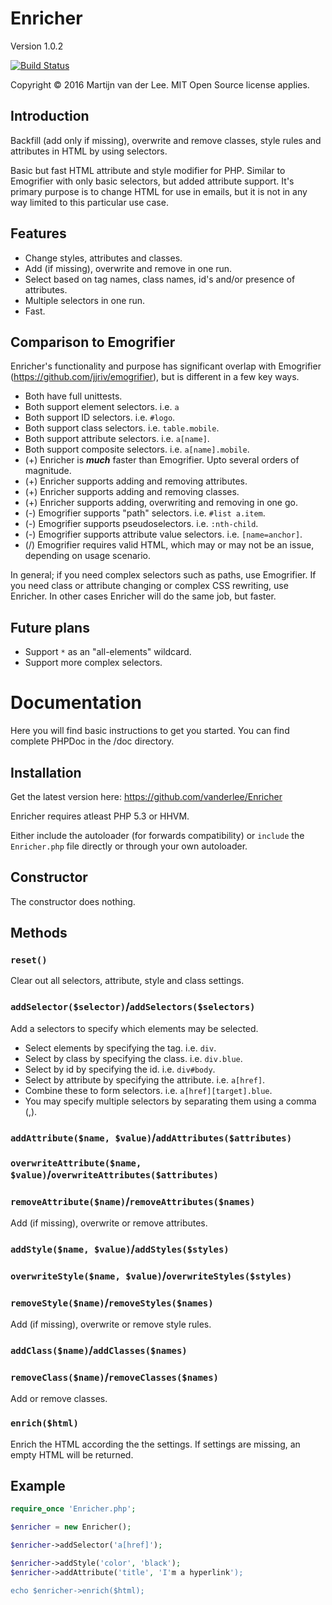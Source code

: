 Enricher
========
Version 1.0.2

[![Build Status](https://travis-ci.org/vanderlee/Enricher.svg?branch=master)](https://travis-ci.org/vanderlee/Enricher)

Copyright &copy; 2016 Martijn van der Lee.
MIT Open Source license applies.

Introduction
------------
Backfill (add only if missing), overwrite and remove classes, style rules and
attributes in HTML by using selectors.

Basic but fast HTML attribute and style modifier for PHP.
Similar to Emogrifier with only basic selectors, but added attribute support.
It's primary purpose is to change HTML for use in emails, but it is not in any
way limited to this particular use case.

Features
--------
*	Change styles, attributes and classes.
*	Add (if missing), overwrite and remove in one run.
*	Select based on tag names, class names, id's and/or presence of attributes.
*	Multiple selectors in one run.
*	Fast.

Comparison to Emogrifier
------------------------
Enricher's functionality and purpose has significant overlap with Emogrifier
(https://github.com/jjriv/emogrifier), but is different in a few key ways.

*	Both have full unittests.
*	Both support element selectors. i.e. `a`
*	Both support ID selectors. i.e. `#logo`.
*	Both support class selectors. i.e. `table.mobile`.
*	Both support attribute selectors. i.e. `a[name]`.
*	Both support composite selectors. i.e. `a[name].mobile`.
*	(+) Enricher is ___much___ faster than Emogrifier. Upto several orders of
	magnitude.
*	(+) Enricher supports adding and removing attributes.
*	(+) Enricher supports adding and removing classes.
*	(+) Enricher supports adding, overwriting and removing in one go.
*	(-) Emogrifier supports "path" selectors. i.e. `#list a.item`.
*	(-) Emogrifier supports pseudoselectors. i.e. `:nth-child`.
*	(-) Emogrifier supports attribute value selectors. i.e. `[name=anchor]`.
*	(/) Emogrifier requires valid HTML, which may or may not be an issue,
	depending on usage scenario.

In general; if you need complex selectors such as paths, use Emogrifier.
If you need class or attribute changing or complex CSS rewriting, use Enricher.
In other cases Enricher will do the same job, but faster.

Future plans
------------
*	Support `*` as an "all-elements"  wildcard.
*	Support more complex selectors.

Documentation
=============
Here you will find basic instructions to get you started.
You can find complete PHPDoc in the /doc directory.

Installation
------------
Get the latest version here: https://github.com/vanderlee/Enricher

Enricher requires atleast PHP 5.3 or HHVM.

Either include the autoloader (for forwards compatibility) or `include` the
`Enricher.php` file directly or through your own autoloader.

Constructor
-----------
The constructor does nothing.

Methods
-------
### `reset()`
Clear out all selectors, attribute, style and class settings.

### `addSelector($selector)`/`addSelectors($selectors)`
Add a selectors to specify which elements may be selected.
*	Select elements by specifying the tag. i.e. `div`.
*	Select by class by specifying the class. i.e. `div.blue`.
*	Select by id by specifying the id. i.e. `div#body`.
*	Select by attribute by specifying the attribute. i.e. `a[href]`.
*	Combine these to form selectors. i.e. `a[href][target].blue`.
*	You may specify multiple selectors by separating them using a comma (,).

### `addAttribute($name, $value)`/`addAttributes($attributes)`
### `overwriteAttribute($name, $value)`/`overwriteAttributes($attributes)`
### `removeAttribute($name)`/`removeAttributes($names)`
Add (if missing), overwrite or remove attributes.

### `addStyle($name, $value)`/`addStyles($styles)`
### `overwriteStyle($name, $value)`/`overwriteStyles($styles)`
### `removeStyle($name)`/`removeStyles($names)`
Add (if missing), overwrite or remove style rules.

### `addClass($name)`/`addClasses($names)`
### `removeClass($name)`/`removeClasses($names)`
Add or remove classes.

### `enrich($html)`
Enrich the HTML according the the settings.
If settings are missing, an empty HTML will be returned.

Example
-------
```php
require_once 'Enricher.php';

$enricher = new Enricher();

$enricher->addSelector('a[href]');

$enricher->addStyle('color', 'black');
$enricher->addAttribute('title', 'I'm a hyperlink');

echo $enricher->enrich($html);
```